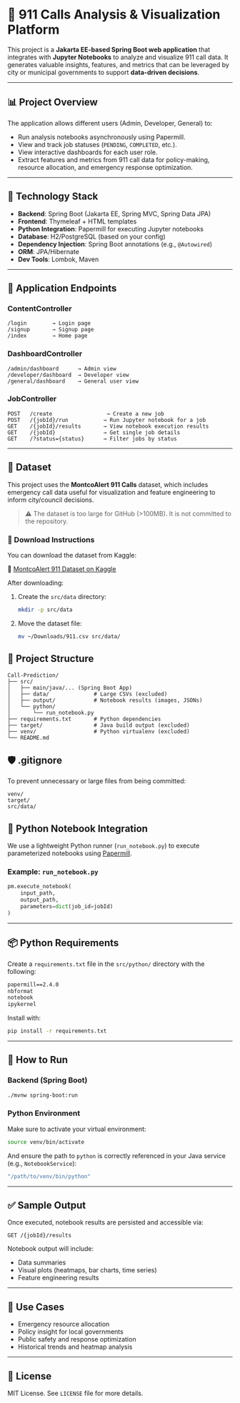 
# 🚨 911 Calls Analysis & Visualization Platform

This project is a **Jakarta EE-based Spring Boot web application** that integrates with **Jupyter Notebooks** to analyze and visualize 911 call data. It generates valuable insights, features, and metrics that can be leveraged by city or municipal governments to support **data-driven decisions**.

---

## 📊 Project Overview

The application allows different users (Admin, Developer, General) to:
- Run analysis notebooks asynchronously using Papermill.
- View and track job statuses (`PENDING`, `COMPLETED`, etc.).
- View interactive dashboards for each user role.
- Extract features and metrics from 911 call data for policy-making, resource allocation, and emergency response optimization.

---

## 🧱 Technology Stack

- **Backend**: Spring Boot (Jakarta EE, Spring MVC, Spring Data JPA)
- **Frontend**: Thymeleaf + HTML templates
- **Python Integration**: Papermill for executing Jupyter notebooks
- **Database**: H2/PostgreSQL (based on your config)
- **Dependency Injection**: Spring Boot annotations (e.g., `@Autowired`)
- **ORM**: JPA/Hibernate
- **Dev Tools**: Lombok, Maven

---

## 🔌 Application Endpoints

### ContentController

```
/login        → Login page  
/signup       → Signup page  
/index        → Home page  
```

### DashboardController

```
/admin/dashboard      → Admin view  
/developer/dashboard  → Developer view  
/general/dashboard    → General user view  
```

### JobController

```
POST   /create                 → Create a new job  
POST   /{jobId}/run           → Run Jupyter notebook for a job  
GET    /{jobId}/results       → View notebook execution results  
GET    /{jobId}               → Get single job details  
GET    /?status={status}      → Filter jobs by status  
```

---

## 📁 Dataset

This project uses the **MontcoAlert 911 Calls** dataset, which includes emergency call data useful for visualization and feature engineering to inform city/council decisions.

> ⚠️ The dataset is too large for GitHub (>100MB). It is not committed to the repository.

### 🔗 Download Instructions

You can download the dataset from Kaggle:

📎 [MontcoAlert 911 Dataset on Kaggle](https://www.kaggle.com/datasets/mchirico/montcoalert/data)

After downloading:

1. Create the `src/data` directory:
   ```bash
   mkdir -p src/data
   ```

2. Move the dataset file:
   ```bash
   mv ~/Downloads/911.csv src/data/
   ```

## 📂 Project Structure

```
Call-Prediction/
├── src/
│   ├── main/java/... (Spring Boot App)
│   ├── data/              # Large CSVs (excluded)
│   ├── output/            # Notebook results (images, JSONs)
│   └── python/
│       └── run_notebook.py
├── requirements.txt       # Python dependencies
├── target/                # Java build output (excluded)
├── venv/                  # Python virtualenv (excluded)
└── README.md
```

## 🛡️ .gitignore

To prevent unnecessary or large files from being committed:

```
venv/
target/
src/data/
```

## 📁 Python Notebook Integration

We use a lightweight Python runner (`run_notebook.py`) to execute parameterized notebooks using [Papermill](https://papermill.readthedocs.io/).

### Example: `run_notebook.py`

```python
pm.execute_notebook(
    input_path,
    output_path,
    parameters=dict(job_id=jobId)
)
```

---

## 📦 Python Requirements

Create a `requirements.txt` file in the `src/python/` directory with the following:

```txt
papermill==2.4.0
nbformat
notebook
ipykernel
```

Install with:

```bash
pip install -r requirements.txt
```

---

## 🚀 How to Run

### Backend (Spring Boot)
```bash
./mvnw spring-boot:run
```

### Python Environment

Make sure to activate your virtual environment:
```bash
source venv/bin/activate
```

And ensure the path to `python` is correctly referenced in your Java service (e.g., `NotebookService`):
```java
"/path/to/venv/bin/python"
```

---

## ✅ Sample Output

Once executed, notebook results are persisted and accessible via:
```
GET /{jobId}/results
```

Notebook output will include:
- Data summaries
- Visual plots (heatmaps, bar charts, time series)
- Feature engineering results

---

## 🧠 Use Cases

- Emergency resource allocation
- Policy insight for local governments
- Public safety and response optimization
- Historical trends and heatmap analysis

---

## 🧾 License

MIT License. See `LICENSE` file for more details.
